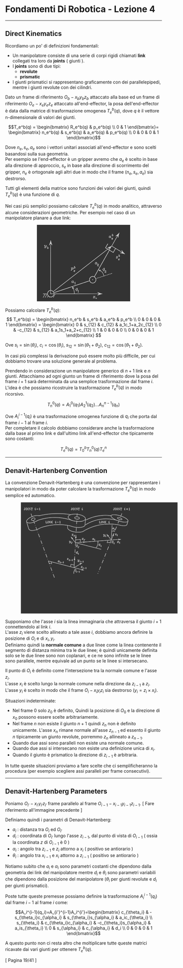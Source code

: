 <script type="text/javascript"
  src="https://cdnjs.cloudflare.com/ajax/libs/mathjax/2.7.0/MathJax.js?config=TeX-AMS_CHTML">
</script>
<script type="text/x-mathjax-config">
  MathJax.Hub.Config({
    tex2jax: {
      inlineMath: [['$','$'], ['\\(','\\)']],
      processEscapes: true},
      jax: ["input/TeX","input/MathML","input/AsciiMath","output/CommonHTML"],
      extensions: ["tex2jax.js","mml2jax.js","asciimath2jax.js","MathMenu.js","MathZoom.js","AssistiveMML.js", "[Contrib]/a11y/accessibility-menu.js"],
      TeX: {
      extensions: ["AMSmath.js","AMSsymbols.js","noErrors.js","noUndefined.js"],
      equationNumbers: {
      autoNumber: "AMS"
      }
    }
  });
</script>

Fondamenti Di Robotica - Lezione 4
==================================


--------------------
## Direct Kinematics  

Ricordiamo un po' di definizioni fondamentali:  
- Un manipolatore consiste di una serie di corpi rigidi chiamati **link** collegati tra loro da **joints** ( giunti ).  
- I **joints** sono di due tipi:
  - **revolute**
  - **prismatic**
- I giunti prismatici si rappresentano graficamente con dei parallelepipedi, mentre i giunti revolute con dei cilindri.  

Dato un frame di riferimento $O_b-x_by_bz_b$ attaccato alla base ed un frame di riferimento $O_e-x_ey_ez_e$ attaccato all'end-effector, la posa dell'end-effector è data dalla matrice di trasformazione omogenea $T_e^b(q)$, dove $q$ è il vettore n-dimensionale di valori dei giunti.  

$$T_e^b(q) = \begin{bmatrix} R_e^b(q) & p_e^b(q) \\ 0 & 1 \end{bmatrix}= \begin{bmatrix} n_e^b(q) & s_e^b(q) & a_e^b(q) & p_e^b(q) \\ 0 & 0 & 0 & 1 \end{bmatrix}$$  

Dove $n_e,s_e,a_e$ sono i vettori unitari associati all'end-effector e sono scelti basandosi sulla sua geometria.  
Per esempio se l'end-effector è un gripper avremo che $a_e$ è scelto in base alla direzione di approccio, $s_e$ in base alla direzione di scorrimento del gripper, $n_e$ è ortogonale agli altri due in modo che il frame $(n_e,s_e,a_e)$ sia destrorso.  

Tutti gli elementi della matrice sono funzioni dei valori dei giunti, quindi $T_e^b(q)$ è una funzione di $q$.  

Nei casi più semplici possiamo calcolare $T_e^b(q)$ in modo analitico, attraverso alcune considerazioni geometriche. Per esempio nel caso di un manipolatore planare a due link:   

<img style="filter: invert(80%); width: 300px; position:relative; left: 50%; transform: translateX(-50%); -webkit-transform: translateX(-50%); -ms-transform: translateX(-50%);" src="lez4_2d_simple_manipulator.svg" />  

Possiamo calcolare $T_e^b(q)$:  
$$ T_e^b(q) = \begin{bmatrix} n_e^b & s_e^b & a_e^b & p_e^b \\ 0 & 0 & 0 & 1 \end{bmatrix} = \begin{bmatrix} 0 & s_{12} & c_{12} & a_1c_1+a_2c_{12} \\ 0 & -c_{12} & s_{12} & a_1s_1+a_2+c_{12} \\ 1 & 0 & 0 & 0 \\ 0 & 0 & 0 & 1 \end{bmatrix} $$  

Ove $s_i=\sin(\theta_i)$, $c_i=\cos(\theta_i)$, $s_{12}=\sin(\theta_1+\theta_2)$, $c_{12}=\cos(\theta_1+\theta_2)$.  

In casi più complessi la derivazione può essere molto più difficile, per cui dobbiamo trovare una soluzione generale al problema.  

Prendendo in considerazione un manipolatore generico di $n+1$ link e $n$ giunti. Attacchiamo ad ogni giunto un frame di riferimento dove la posa del frame $i+1$ sarà determinata da una semplice trasformazione dal frame $i$.  
L'idea è che possiamo ricostruire la trasformazione $T_e^b(q)$ in modo ricorsivo.  

$$T_n^0(q)=A_1^0(q_1)A_2^1(q_2)...A_n^{n-1}(q_n)$$  

Ove $A_i^{i-1}(q_i)$ è una trasformazione omogenea funzione di $q_i$ che porta dal frame $i-1$ al frame $i$.  
Per completare il calcolo dobbiamo considerare anche la trasformazione dalla base al primo link e dall'ultimo link all'end-effector che tipicamente sono costanti:  

$$T_e^b(q)=T_0^bT_n^0(q)T_e^n$$  


--------------------------------
## Denavit-Hartenberg Convention  

La convenzione Denavit-Hartenberg è una convenzione per rappresentare i manipolatori in modo da poter calcolare la trasformazione $T_e^b(q)$ in modo semplice ed automatico.  

<img style="filter: invert(80%); width: 600px; position:relative; left: 50%; transform: translateX(-40%); -webkit-transform: translateX(-40%); -ms-transform: translateX(-40%);" src="lez4_denavit_hartenberg.svg" />  

Supponiamo che l'asse $i$ sia la linea immaginaria che attraversa il giunto $i+1$ connettendolo al link $i$.  
L'asse $z_i$ viene scelto allineato a tale asse $i$, dobbiamo ancora definire la posizione di $O_i$ e di $x_i,y_i$.  
Definiamo quindi la **normale comune** a due linee come la linea contenente il segmento di distanza minima tra le due linee; è quindi unicamente definita solo se le due linee sono non coplanari, e ce ne sono infinite se le linee sono parallele, mentre equivale ad un punto se le linee si intersecano.  

Il punto di $O_i$ è definito come l'intersezione tra la normale comune e l'asse $z_i$.  
L'asse $x_i$ è scelto lungo la normale comune nella direzione da $z_{i-1}$ a $z_i$.  
L'asse $y_i$ è scelto in modo che il frame $O_i-x_iy_iz_i$ sia destrorso ($y_i=z_i\times x_i$).  

Situazioni indeterminate:  
- Nel frame $0$ solo $z_0$ è definito, Quindi la posizione di $O_0$ e la direzione di $x_0$ possono essere scelte arbitrariamente.  
- Nel frame $n$ non esiste il giunto $n+1$ quindi $z_n$ non è definito unicamente. L'asse $x_n$ rimane normale all'asse $z_{n-1}$ ed essento il giunto $n$ tipicamente un giunto revolute, porremmo $z_n$ allineato a $z_{n-1}$.  
- Quando due assi sono paralleli non esiste una normale comune.  
- Quando due assi si intersecano non esiste una definizione unica di $x_i$.  
- Quando il giunto è prismatico la direzione di $z_{i-1}$ è arbitraria.  

In tutte queste situazioni proviamo a fare scelte che ci semplificheranno la procedura (per esempio scegliere assi paralleli per frame consecutivi).  


--------------------------------
## Denavit-Hartenberg Parameters  

Poniamo $O_{i'}-x_{i'}y_{i'}z_{i'}$ frame parallelo al frame $O_{i-1}-x_{i-1}y_{i-1}z_{i-1}$. [ Fare riferimento all'immagine precedente ]  

Definiamo quindi i parametri di Denavit-Hartenberg:  
- $a_i$ : distanza tra $O_i$ ed $O_{i'}$  
- $d_i$ : coordinata di $O_{i'}$ lungo l'asse $z_{i-1}$, dal punto di vista di $O_{i-1}$ ( ossia la coordinata $z$ di $O_{i-1}$ è $0$ )  
- $\alpha_i$ : angolo tra $z_{i-1}$ e $z_i$ attorno a $x_i$ ( positivo se antiorario )  
- $\theta_i$ : angolo tra $x_{i-1}$ e $x_i$ attorno a $z_{i-1}$ ( positivo se antiorario )  

Notiamo subito che $a_i$ e $\alpha_i$ sono parametri costanti che dipendono dalla geometria dei link del manipolatore mentre $d_i$ e $\theta_i$ sono parametri variabili che dipendono dalla posizione del manipolatore ($\theta_i$ per giunti revolute e $d_i$ per giunti prismatici).  

Poste tutte queste premesse possiamo definire la trasformazione $A_i^{i-1}(q_i)$ dal frame $i-1$ al frame $i$ come:  

$$A_i^{i-1}(q_i)=A_{i'}^{i-1}A_i^{i'}=\begin{bmatrix} c_{\theta_i} & -s_{\theta_i}c_{\alpha_i} & s_{\theta_i}s_{\alpha_i} & a_ic_{\theta_i} \\ s_{\theta_i} & c_{\theta_i}c_{\alpha_i} & -c_{\theta_i}s_{\alpha_i} & a_is_{\theta_i} \\ 0 & s_{\alpha_i} & c_{\alpha_i} & d_i \\ 0 & 0 & 0 & 1 \end{bmatrix}$$  

A questo punto non ci resta altro che moltiplicare tutte queste matrici ricavate dai vari giunti per ottenere $T_e^b(q)$.  

[ Pagina 19/41 ]  
